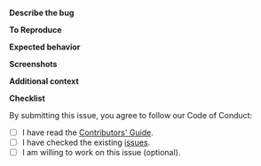 
**Describe the bug**
<!-- A clear and concise description of what the bug is. -->

**To Reproduce**
<!-- Steps to reproduce the behavior:

1. Go to '...'
2. Click on '....'
3. Scroll down to '....'
4. See error -->

**Expected behavior**
<!-- A clear and concise description of what you expected to happen.-->

**Screenshots**
<!-- If applicable, add screenshots to help explain your problem.-->

**Additional context**
<!-- Add any other context about the problem here.-->

**Checklist**

By submitting this issue, you agree to follow our Code of Conduct:

- [ ] I have read the [Contributors' Guide](https://github.com/WomenInSwift/resources/blob/master/CONTRIBUTING.md).
- [ ] I have checked the existing [issues](https://github.com/WomenInSwift/WomenInSwift-Job-Board/issues).
- [ ] I am willing to work on this issue (optional).
